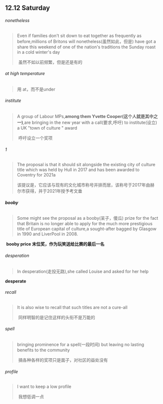 ## 12.12	Saturday

###### nonetheless

> Even if families don't sit down to eat together as frequently as before,millions of Britons will nonetheless(虽然如此，但是) have got a share this weekend of one of the nation's traditions the Sunday roast in a cold winter's day
>
> ​	虽然不如以前频繁，但是还是有的

###### at high temperature

> 用 at，而不是under

###### institute

> A group of Labour MPs,**among them Yvette Cooper(这个人就是其中之一)**,are bringing in the new year with a call(要求,呼吁) to institute(设立) a UK "town of culture " award
>
> ​	呼吁设立一个奖项

###### 1

> The proposal is that it should sit alongside the existing city of culture title which was held by Hull in 2017 and has been awarded to Coventry for 2021a
>
> ​	该提议是，它应该与现有的文化城市称号并排而居，该称号于2017年由赫尔市获得，并于2021年授予考文垂

###### **booby**

> Some might see the proposal as a booby(呆子，傻瓜) prize for the fact that Britain is no longer able to apply for the much more prestigious title of European capital of culture,a sought-after bagged by Glasgow in 1990 and LiverPool in 2008.

​	**booby price	末位奖，作为玩笑送给比赛的最后一名**

###### desperation

> In desperation(走投无路),she called Louise and asked for her help

**desperate**

###### recall

> It is also wise to recall that such titles are not a cure-all
>
> ​	同样明智的是记住这样的头衔不是万能的

###### spell

> bringing prominence for a spell(一段时间) but leaving no lasting benefits to the community
>
> ​	搞各种各样的奖项只是面子，对社区的益处没有

###### profile

> I want to keep a low profile
>
> ​	我想低调一点










